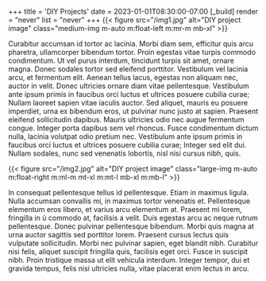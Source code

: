 +++
title = 'DIY Projects'
date = 2023-01-01T08:30:00-07:00
[_build]
    render = "never"
    list = "never"
+++
{{< figure src="/img1.jpg" alt="DIY project image" class="medium-img m-auto m:float-left m:mr-m mb-xl" >}}

Curabitur accumsan id tortor ac lacinia. Morbi diam sem, efficitur quis arcu pharetra, ullamcorper bibendum tortor. 
Proin egestas vitae turpis commodo condimentum. Ut vel purus interdum, tincidunt turpis sit amet, ornare magna. Donec 
sodales tortor sed eleifend porttitor. Vestibulum vel lacinia arcu, et fermentum elit. Aenean tellus lacus, egestas 
non aliquam nec, auctor in velit. Donec ultricies ornare diam vitae pellentesque. Vestibulum ante ipsum primis in 
faucibus orci luctus et ultrices posuere cubilia curae; Nullam laoreet sapien vitae iaculis auctor. Sed aliquet, 
mauris eu posuere imperdiet, urna ex bibendum eros, ut pulvinar nunc justo at sapien. Praesent eleifend sollicitudin 
dapibus. Mauris ultricies odio nec augue fermentum congue. Integer porta dapibus sem vel rhoncus. Fusce condimentum 
dictum nulla, lacinia volutpat odio pretium nec. Vestibulum ante ipsum primis in faucibus orci luctus et ultrices 
posuere cubilia curae; Integer sed elit dui. Nullam sodales, nunc sed venenatis lobortis, nisl nisi cursus nibh, quis.

{{< figure src="/img2.jpg" alt="DIY project image" class="large-img m-auto m:float-right m:ml-m mt-xl m:mt-l mb-xl m:mb-l" >}}

In consequat pellentesque tellus id pellentesque. Etiam in maximus ligula. Nulla accumsan convallis mi, in maximus 
tortor venenatis et. Pellentesque elementum eros libero, et varius arcu elementum at. Praesent mi lorem, fringilla in ù
commodo at, facilisis a velit. Duis egestas arcu ac neque rutrum pellentesque. Donec pulvinar pellentesque bibendum. 
Morbi quis magna at urna auctor sagittis sed porttitor lorem. Praesent cursus lectus quis vulputate sollicitudin. Morbi 
nec pulvinar sapien, eget blandit nibh. Curabitur nisi felis, aliquet suscipit fringilla quis, facilisis eget orci. 
Fusce in suscipit nibh. Proin tristique massa ut elit vehicula interdum. Integer tempor, dui et gravida tempus, felis 
nisi ultricies nulla, vitae placerat enim lectus in arcu.